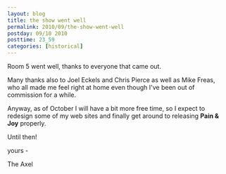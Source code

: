 ```yaml
---
layout: blog
title: the show went well
permalink: 2010/09/the-show-went-well
postday: 09/10 2010
posttime: 23_59
categories: [historical]
---
```


<p>Room 5 went well, thanks to everyone that came out.</p>
<p>Many thanks also to Joel Eckels and Chris Pierce as well as Mike Freas, who all made me feel right at home even though I've been out of commission for a while.</p>
<p>Anyway, as of October I will have a bit more free time, so I expect to redesign some of my web sites and finally get around to releasing <b>Pain &amp; Joy</b> properly.</p>
<p>Until then!</p>
<p>yours -</p>
<p>The Axel</p>
